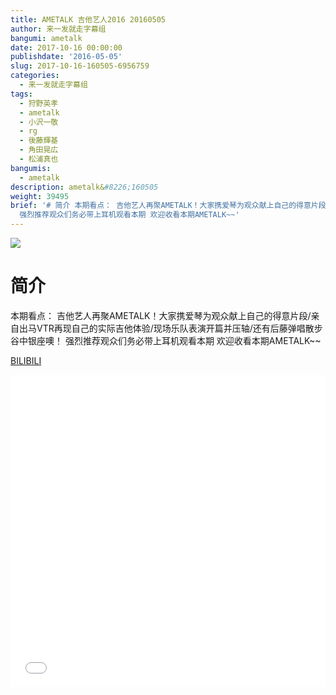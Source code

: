 ```yaml
---
title: AMETALK 吉他艺人2016 20160505
author: 来一发就走字幕组
bangumi: ametalk
date: 2017-10-16 00:00:00
publishdate: '2016-05-05'
slug: 2017-10-16-160505-6956759
categories:
  - 来一发就走字幕组
tags:
  - 狩野英孝
  - ametalk
  - 小沢一敬
  - rg
  - 後藤輝基
  - 角田晃広
  - 松浦真也
bangumis:
  - ametalk
description: ametalk&#8226;160505
weight: 39495
brief: '# 简介 本期看点： 吉他艺人再聚AMETALK！大家携爱琴为观众献上自己的得意片段/亲自出马VTR再现自己的实际吉他体验/现场乐队表演开篇并压轴/还有后藤弹唱散步谷中银座噢！
  强烈推荐观众们务必带上耳机观看本期 欢迎收看本期AMETALK~~'
---
```


![](https://i.imgur.com/xKUKHxP.jpg)

# 简介  
本期看点：
吉他艺人再聚AMETALK！大家携爱琴为观众献上自己的得意片段/亲自出马VTR再现自己的实际吉他体验/现场乐队表演开篇并压轴/还有后藤弹唱散步谷中银座噢！
强烈推荐观众们务必带上耳机观看本期
欢迎收看本期AMETALK~~

  [BILIBILI](https://www.bilibili.com/video/av6956759/)


<div class="vcontainer">  <iframe class='video' src="//www.bilibili.com/blackboard/player.html?aid=6956759" width="100%" height="500" frameborder="0" allowfullscreen="allowfullscreen"></iframe></div>
